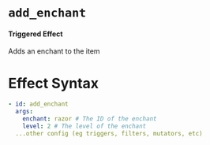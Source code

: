 # `add_enchant`
#### Triggered Effect

Adds an enchant to the item

# Effect Syntax
```yaml
- id: add_enchant
  args:
    enchant: razor # The ID of the enchant
    level: 2 # The level of the enchant
  ...other config (eg triggers, filters, mutators, etc)
```
